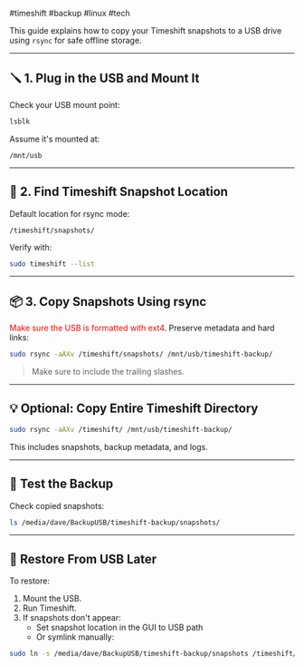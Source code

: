#timeshift #backup #linux #tech

This guide explains how to copy your Timeshift snapshots to a USB drive using `rsync` for safe offline storage.

---

## 🪛 1. Plug in the USB and Mount It

Check your USB mount point:

```bash
lsblk
```

Assume it's mounted at:

```
/mnt/usb
```

---

## 🧭 2. Find Timeshift Snapshot Location

Default location for rsync mode:

```
/timeshift/snapshots/
```

Verify with:

```bash
sudo timeshift --list
```

---

## 📦 3. Copy Snapshots Using rsync

<span style="color:rgb(255, 0, 0)">Make sure the USB is formatted with ext4</span>.  Preserve metadata and hard links:

```bash
sudo rsync -aAXv /timeshift/snapshots/ /mnt/usb/timeshift-backup/
```

> Make sure to include the trailing slashes.

---

## 💡 Optional: Copy Entire Timeshift Directory

```bash
sudo rsync -aAXv /timeshift/ /mnt/usb/timeshift-backup/
```

This includes snapshots, backup metadata, and logs.

---

## 🧪 Test the Backup

Check copied snapshots:

```bash
ls /media/dave/BackupUSB/timeshift-backup/snapshots/
```

---

## 🧯 Restore From USB Later

To restore:
1. Mount the USB.
2. Run Timeshift.
3. If snapshots don't appear:
   - Set snapshot location in the GUI to USB path
   - Or symlink manually:

```bash
sudo ln -s /media/dave/BackupUSB/timeshift-backup/snapshots /timeshift/snapshots
```
